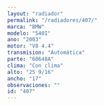 ```yaml
---
layout: "radiador"
permalink: "/radiadores/407/"
marca: "BMW"
modelo: "540I"
ano: "2003"
motor: "V8 4.4"
transmision: "Automática"
parte: "60648A"
clima: "Con clima"
alto: "25 9/16"
ancho: "17"
observaciones: ""
id: "407"
---
```


